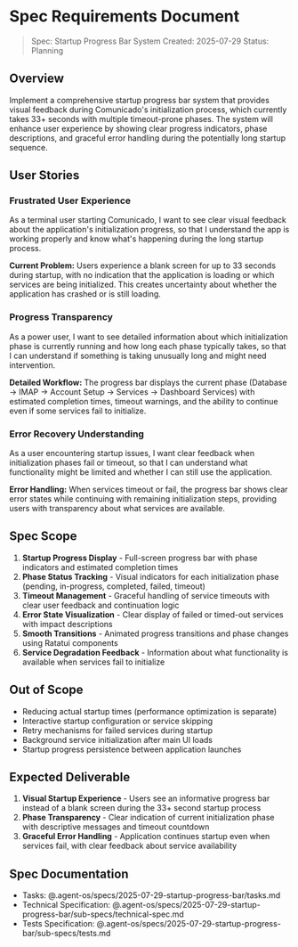 # Spec Requirements Document

> Spec: Startup Progress Bar System
> Created: 2025-07-29
> Status: Planning

## Overview

Implement a comprehensive startup progress bar system that provides visual feedback during Comunicado's initialization process, which currently takes 33+ seconds with multiple timeout-prone phases. The system will enhance user experience by showing clear progress indicators, phase descriptions, and graceful error handling during the potentially long startup sequence.

## User Stories

### Frustrated User Experience

As a terminal user starting Comunicado, I want to see clear visual feedback about the application's initialization progress, so that I understand the app is working properly and know what's happening during the long startup process.

**Current Problem:** Users experience a blank screen for up to 33 seconds during startup, with no indication that the application is loading or which services are being initialized. This creates uncertainty about whether the application has crashed or is still loading.

### Progress Transparency

As a power user, I want to see detailed information about which initialization phase is currently running and how long each phase typically takes, so that I can understand if something is taking unusually long and might need intervention.

**Detailed Workflow:** The progress bar displays the current phase (Database → IMAP → Account Setup → Services → Dashboard Services) with estimated completion times, timeout warnings, and the ability to continue even if some services fail to initialize.

### Error Recovery Understanding

As a user encountering startup issues, I want clear feedback when initialization phases fail or timeout, so that I can understand what functionality might be limited and whether I can still use the application.

**Error Handling:** When services timeout or fail, the progress bar shows clear error states while continuing with remaining initialization steps, providing users with transparency about what services are available.

## Spec Scope

1. **Startup Progress Display** - Full-screen progress bar with phase indicators and estimated completion times
2. **Phase Status Tracking** - Visual indicators for each initialization phase (pending, in-progress, completed, failed, timeout)
3. **Timeout Management** - Graceful handling of service timeouts with clear user feedback and continuation logic
4. **Error State Visualization** - Clear display of failed or timed-out services with impact descriptions
5. **Smooth Transitions** - Animated progress transitions and phase changes using Ratatui components
6. **Service Degradation Feedback** - Information about what functionality is available when services fail to initialize

## Out of Scope

- Reducing actual startup times (performance optimization is separate)
- Interactive startup configuration or service skipping
- Retry mechanisms for failed services during startup
- Background service initialization after main UI loads
- Startup progress persistence between application launches

## Expected Deliverable

1. **Visual Startup Experience** - Users see an informative progress bar instead of a blank screen during the 33+ second startup process
2. **Phase Transparency** - Clear indication of current initialization phase with descriptive messages and timeout countdown
3. **Graceful Error Handling** - Application continues startup even when services fail, with clear feedback about service availability

## Spec Documentation

- Tasks: @.agent-os/specs/2025-07-29-startup-progress-bar/tasks.md
- Technical Specification: @.agent-os/specs/2025-07-29-startup-progress-bar/sub-specs/technical-spec.md
- Tests Specification: @.agent-os/specs/2025-07-29-startup-progress-bar/sub-specs/tests.md